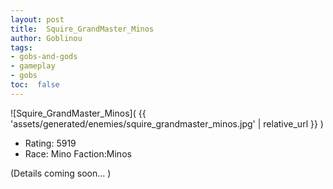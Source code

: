 ```yaml
---
layout: post
title:  Squire_GrandMaster_Minos
author: Goblinou
tags:
- gobs-and-gods
- gameplay
- gobs
toc:  false
---
```


![Squire_GrandMaster_Minos]( {{ 'assets/generated/enemies/squire_grandmaster_minos.jpg' | relative_url }} )
- Rating: 5919
- Race: Mino  Faction:Minos

(Details coming soon... )